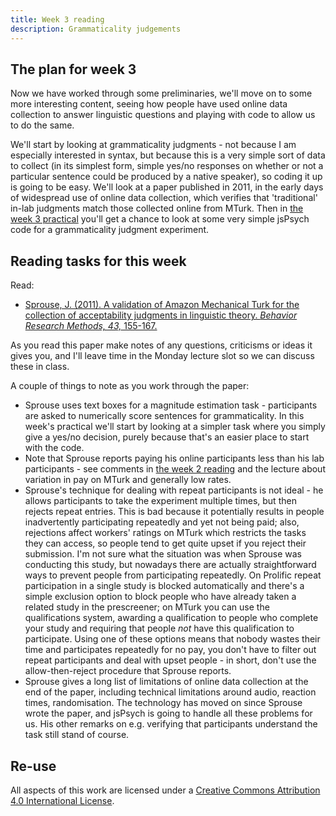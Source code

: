 ```yaml
---
title: Week 3 reading
description: Grammaticality judgements
---
```


## The plan for week 3

Now we have worked through some preliminaries, we'll move on to some more interesting content, seeing how people have used online data collection to answer linguistic questions and playing with code to allow us to do the same.

We'll start by looking at grammaticality judgments - not because I am especially interested in syntax, but because this is a very simple sort of data to collect (in its simplest form, simple yes/no responses on whether or not a particular sentence could be produced by a native speaker), so coding it up is going to be easy. We'll look at a paper published in 2011, in the early days of widespread use of online data collection, which verifies that 'traditional' in-lab judgments match those collected online from MTurk. Then in [the week 3 practical](oels_practical_wk3.md) you'll get a chance to look at some very simple jsPsych code for a grammaticality judgment experiment.

## Reading tasks for this week

Read:
- [Sprouse, J. (2011). A validation of Amazon Mechanical Turk for the collection of acceptability judgments in linguistic theory.
*Behavior Research Methods, 43,* 155-167.](https://doi.org/10.3758/s13428-010-0039-7)

As you read this paper make notes of any questions, criticisms or ideas it gives you, and I'll leave time in the Monday lecture slot so we can discuss these in class. 

A couple of things to note as you work through the paper:
- Sprouse uses text boxes for a magnitude estimation task - participants are asked to numerically score sentences for grammaticality. In this week's practical we'll start by looking at a simpler task where you simply give a yes/no decision, purely because that's an easier place to start with the code.
- Note that Sprouse reports paying his online participants less than his lab participants - see comments in [the week 2 reading](oels_reading_wk2.md) and the lecture about variation in pay on MTurk and generally low rates.
- Sprouse's technique for dealing with repeat participants is not ideal - he allows participants to take the experiment multiple times, but then rejects repeat entries. This is bad because it potentially results in people inadvertently participating repeatedly and yet not being paid; also, rejections affect workers' ratings on MTurk which restricts the tasks they can access, so people tend to get quite upset if you reject their submission. I'm not sure what the situation was when Sprouse was conducting this study, but nowadays there are actually straightforward ways to prevent people from participating repeatedly. On Prolific repeat participation in a single study is blocked automatically and there's a simple exclusion option to block people who have already taken a related study in the prescreener; on MTurk you can use the qualifications system, awarding a qualification to people who complete your study and requiring that people *not* have this qualification to participate. Using one of these options means that nobody wastes their time and participates repeatedly for no pay, you don't have to filter out repeat participants and deal with upset people - in short, don't use the allow-then-reject procedure that Sprouse reports.
- Sprouse gives a long list of limitations of online data collection at the end of the paper, including technical limitations around audio, reaction times, randomisation. The technology has moved on since Sprouse wrote the paper, and jsPsych is going to handle all these problems for us. His other remarks on e.g. verifying that participants understand the task still stand of course.


## Re-use

All aspects of this work are licensed under a [Creative Commons Attribution 4.0 International License](http://creativecommons.org/licenses/by/4.0/).
